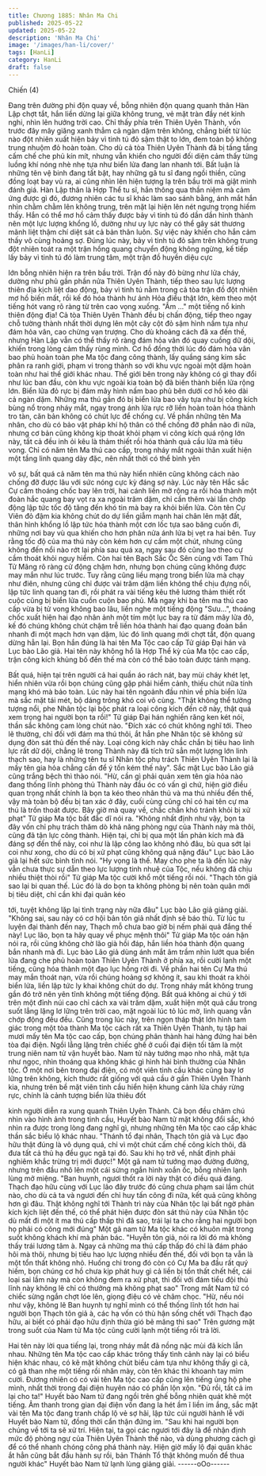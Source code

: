 ```yaml
---
title: Chương 1885: Nhân Ma Chi
published: 2025-05-22
updated: 2025-05-22
description: 'Nhân Ma Chi'
image: '/images/han-li/cover/'
tags: [HanLi]
category: HanLi
draft: false
---
```


Chiến (4)

Đang trên đường phi độn quay về, bỗng nhiên độn quang quanh
thân Hàn Lập chợt tắt, hắn liền dừng lại giữa không trung, vẻ mặt
tràn đầy nét kinh nghi, nhìn lên hướng trời cao.
Chỉ thấy phía trên Thiên Uyên Thành, vốn trước đây mây giăng
xanh thẳm cả ngàn dặm trên không, chẳng biết từ lúc nào đột
nhiên xuất hiện bảy vì tinh tú đỏ sậm thật to lớn, đem toàn bộ
không trung nhuộm đỏ hoàn toàn.
Cho dù cả tòa Thiên Uyên Thành đã bị tầng tầng cấm chế che
phủ kín mít, nhưng vẫn khiến cho người đối diện cảm thấy từng
luồng khí nóng nhè nhẹ tựa như biển lửa đang lan nhanh tới.
Bất luận là những tên vệ binh đang tất bật, hay những gã tu sĩ
đang ngồi thiền, cũng đồng loạt bay vù ra, ai cũng nhìn lên hiện
tượng lạ trên bầu trời mà giật mình đánh giá.
Hàn Lập thân là Hợp Thể tu sĩ, hắn thông qua thần niệm mà cảm
ứng được gì đó, đương nhiên các tu sĩ khác làm sao sánh bằng,
ánh mắt hắn nhìn chằm chằm lên không trung, trên mặt lại hiện
lên nét ngưng trọng hiếm thấy.
Hắn có thể mơ hồ cảm thấy được bảy vì tinh tú đó dần dần hình
thành nên một lực lượng khổng lồ, dường như uy lực này có thể
gây sát thương mãnh liệt thậm chí diệt sát cả bản thân luôn.
Sự việc này khiến cho hắn cảm thấy vô cùng hoảng sợ.
Đúng lúc này, bảy vì tinh tú đỏ sậm trên không trung đột nhiên
toát ra một trận hồng quang chuyển động không ngừng, kế tiếp
lấy bảy vì tinh tú đó làm trung tâm, một trận đồ huyền diệu cực

lớn bỗng nhiên hiện ra trên bầu trời.
Trận đồ này đỏ bừng như lửa cháy, dường như phủ gần phần
nửa Thiên Uyên Thành, tiếp theo sau lực lượng thiên địa kịch liệt
dao động, bảy vì tinh tú nằm trong cả tòa trận đồ đột nhiên mơ hồ
biến mất, rồi kế đó hóa thành hư ảnh Hỏa điểu thật lớn, kèm theo
một tiếng hót vang rõ ràng từ trên cao vọng xuống.
"Ầm …" một tiếng nổ kinh thiên động địa!
Cả tòa Thiên Uyên Thành đều bị chấn động, tiếp theo ngay chỗ
tường thành nhất thời dựng lên một cây cột đỏ sậm hình nấm tựa
như đám hỏa vân, cao chừng vạn trượng.
Cho dù khoảng cách đã xa đến thế, nhưng Hàn Lập vẫn có thể
thấy rõ ràng đám hỏa vân đó quay cuồng dữ dội, khiến trong lòng
cảm thấy rùng mình.
Cơ hồ đồng thời lúc đó đám hỏa vân bao phủ hoàn toàn phe Ma
tộc đang công thành, lấy quầng sáng kim sắc phân ra ranh giới,
phạm vi trong thành so với khu vực ngoài một dặm hoàn toàn như
hai thế giới khác nhau.
Thế giới bên trong này không có gì thay đổi như lúc ban đầu, còn
khu vực ngoài kia toàn bộ đã biến thành biển lửa rộng lớn.
Biển lửa đỏ rực bị đám mây hình nấm bao phủ bên dưới cơ hồ
kéo dài cả ngàn dặm.
Những ma thú gần đó bị biển lửa bao vây tựa như bị công kích
bùng nổ trong nháy mắt, ngay trong ánh lửa rực rỡ liền hoàn toàn
hóa thành tro tàn, căn bản không có chút lực để chống cự.
Về phần những tên Ma nhân, cho dù có bảo vật pháp khí hộ thân
có thể chống đỡ phần nào đi nữa, nhưng cơ bản cũng không kịp
thoát khỏi phạm vi công kích quá rộng lớn này, tất cả đều inh ỏi
kêu là thảm thiết rồi hóa thành quả cầu lửa mà tiêu vong.
Chỉ có năm tên Ma thú cao cấp, trong nháy mắt ngoài thân xuất
hiện một tầng linh quang dày đặc, nên nhất thời có thể bình yên

vô sự, bất quá cả năm tên ma thú này hiển nhiên cũng không
cách nào chống đỡ được lâu với sức nóng cực kỳ đáng sợ này.
Lúc này tên Hắc sắc Cự cầm thoáng chốc bay lên trời, hai cánh
liền mở rộng ra rồi hóa thành một đoàn hắc quang bay vọt ra xa
ngoài trăm dặm, chỉ cần thêm vài lần chớp động lập tức tốc độ
tăng đến khó tin mà bay ra khỏi biển lửa.
Còn tên Cự Viên đỏ đậm kia không chút do dự liền giẫm mạnh hai
chân lên mặt đất, thân hình khổng lồ lập tức hóa thành một cơn
lốc tựa sao băng cuốn đi, những nơi bay vù qua khiến cho hơn
phân nửa ánh lửa bị vẹt ra hai bên.
Tuy rằng tốc độ của ma thú này còn kém hơn cự cầm một chút,
nhưng cũng không đến nổi nào rớt lại phía sau quá xa, ngay sau
đó cũng lao theo cự cầm thoát khỏi nguy hiểm.
Còn hai tên Bạch Sắc Ốc Sên cùng với Tam Thủ Tử Mãng rõ ràng
cử động chậm hơn, nhưng bọn chúng cũng không được may mắn
như lúc trước.
Tuy rằng cũng liều mạng trong biển lửa mà chạy như điên, nhưng
cũng chỉ được vài trăm dặm liền không thể chịu đựng nổi, lập tức
linh quang tan đi, rồi phát ra vài tiếng kêu thê lương thảm thiết rốt
cuộc cũng bị biển lửa cuồn cuộn bao phủ.
Mà ngay khi ba tên ma thú cao cấp vừa bị tử vong không bao lâu,
liền nghe một tiếng động "Sưu…", thoáng chốc xuất hiện hai đạo
nhân ảnh một tím một lục bay ra từ đám mây lửa đỏ, kế đó chúng
không chút chậm trễ liền hóa thành hai đạo quang đoàn bắn
nhanh đi một mạch hơn vạn dặm, lúc đó linh quang mới chợt tắt,
độn quang dừng hẳn lại.
Bọn hắn đúng là hai tên Ma Tộc cao cấp Tử giáp Đại hán và Lục
bào Lão giả.
Hai tên này không hổ là Hợp Thể kỳ của Ma tộc cao cấp, trận
công kích khủng bố đến thế mà còn có thể bảo toàn được tánh
mạng.

Bất quá, hiện tại trên người cả hai quần áo rách nát, bay mùi cháy
khét lẹt, hiển nhiên vừa rồi bọn chúng cũng gặp phải hiểm cảnh,
thiếu chút nữa tính mạng khó mà bảo toàn.
Lúc này hai tên ngoảnh đầu nhìn về phía biển lửa mà sắc mặt tái
mét, bộ dáng trông khó coi vô cùng.
"Thật không thể tưởng tượng nổi, phe Nhân tộc lại bộc phát ra loại
công kích đến cỡ này, thật quá xem trọng hai người bọn ta rồi!"
Tử giáp Đại hán nghiến răng ken két nói, thần sắc không cam
lòng chút nào.
"Đích xác có chút không nghĩ tới. Theo lẽ thường, chỉ đối với đám
ma thú thôi, ắt hẳn phe Nhân tộc sẽ không sử dụng đòn sát thủ
đến thế này. Loại công kích này chắc chắn bị tiêu hao linh lực rất
dữ dội, chẳng lẽ trong Thành này đã tích trữ sẳn một lượng lớn
linh thạch sao, hay là những tên tu sĩ Nhân tộc phụ trách Thiên
Uyên Thành lại là mấy tên gia hỏa chẳng cần để ý tốn kém thế
này". Sắc mặt Lục bào Lão giả cũng trắng bệch thì thào nói.
"Hừ, cần gì phải quản xem tên gia hỏa nào đang thống lĩnh phòng
thủ Thành này đầu óc có vấn gì chứ, hiện giờ điều quan trọng
nhất chính là bọn ta kéo theo nhân thủ và ma thú nhiều đến thế,
vậy mà toàn bộ đều bị tan xác ở đây, cuối cùng cũng chỉ có hai
tên cự ma thú là trốn thoát được. Bây giờ mà quay về, chắc chắn
khó tránh khỏi bị xử phạt" Tử giáp Ma tộc bất đắc dĩ nói ra.
"Không nhất định như vậy, bọn ta đây vốn chỉ phụ trách thăm dò
khả năng phòng ngự của Thành này mà thôi, cũng đã tận lực
công thành. Hiện tại, chỉ bị qua một lần phản kích mà đã đáng sợ
đến thế này, coi như là lập công lao không nhỏ đâu, bù qua sớt lại
coi như xong, cho dù có bị xử phạt cũng không quá nặng đâu"
Lục bào Lão giả lại hết sức bình tỉnh nói.
"Hy vọng là thế. May cho phe ta là đến lúc này vẫn chưa thực sự
dẫn theo lực lượng tinh nhuệ của Tộc, nếu không đã chịu nhiều
thiệt thòi rồi" Tử giáp Ma tộc cười khổ một tiếng rồi nói.
"Thạch tôn giả sao lại bi quan thế. Lúc đó là do bọn ta không
phòng bị nên toàn quân mới bị tiêu diệt, chỉ cần khi đại quân kéo

tới, tuyệt không lặp lại tình trạng này nữa đâu" Lục bào Lão giả
giảng giải.
"Không sai, sau này có cơ hội bản tôn giả nhất định sẽ báo thù.
Từ lúc tu luyện đại thành đến nay, Thạch mỗ chưa bao giờ bị nếm
phải quả đắng thế này! Lục lão, bọn ta hãy quay về phục mệnh
thôi" Tử giáp Ma tộc oán hận nói ra, rồi cũng không chờ lão già
hồi đáp, hắn liền hóa thành độn quang bắn nhanh mà đi.
Lục bào Lão giả dùng ánh mắt âm trầm nhìn lướt qua biển lửa
đang che phủ hoàn toàn Thiên Uyên Thành ở phía xa, rồi cười
lạnh một tiếng, cũng hóa thành một đạo lục hồng rời đi.
Về phần hai tên Cự Ma thú may mắn thoát nạn, vừa rồi chúng
hoảng sợ không ít, sau khi thoát ra khỏi biển lửa, liền lập tức ly
khai không chút do dự.
Trong nháy mắt không trung gần đó trở nên yên tĩnh không một
tiếng động.
Bất quá không ai chú ý tới trên một đỉnh núi cao chỉ cách xa vài
trăm dặm, xuất hiện một quả cầu trong suốt lẳng lặng lơ lững trên
trời cao, mặt ngoài lúc tỏ lúc mờ, linh quang vẫn chớp động đều
đều.
Cũng trong lúc này, trên ngọn tháp thật lớn hình tam giác trong
một tòa thành Ma tộc cách rất xa Thiên Uyên Thành, tụ tập hai
mươi mấy tên Ma tộc cao cấp, bọn chúng phân thành hai hàng
đứng hai bên tòa đại điện.
Ngồi lẳng lặng trên chiếc ghế ở cuối đại điện tối tăm là một trung
niên nam tử vận huyết bào.
Nam tử này tướng mạo nho nhã, mặt tựa như ngọc, nhìn thoáng
qua không khác gì hình hài bình thường của Nhân tộc.
Ở một nơi bên trong đại điện, có một viên tinh cầu khác cũng bay
lơ lững trên không, kích thước rất giống với quả cầu ở gần Thiên
Uyên Thành kia, nhưng trên bề mặt viên tinh cầu hiển hiện khung
cảnh lửa cháy rừng rực, chính là cảnh tượng biển lửa thiêu đốt

kinh người diễn ra xung quanh Thiên Uyên Thành.
Cả bọn đều chăm chú nhìn vào hình ảnh trong tinh cầu, Huyết
bào Nam tử mặt không đổi sắc, khó nhìn ra được trong lòng đang
nghĩ gì, nhưng những tên Ma tộc cao cấp khác thần sắc biểu lộ
khác nhau.
"Thánh tổ đại nhân, Thạch tôn giả và Lục đạo hữu thật đúng là vô
dụng quá, chỉ vì một chút cấm chế công kích thôi, đã đưa tất cả
thủ hạ đều gục ngã tại đó. Sau khi họ trở về, nhất định phải
nghiêm khắc trừng trị mới được!" Một gã nam tử tướng mạo
đường đường, nhưng trên đầu nhô lên một cái sừng ngắn hình
xoắn ốc, bỗng nhiên lạnh lùng mở miệng.
"Ban huynh, ngươi thốt ra lời này thật có điều quá đáng. Thạch
đạo hữu cùng với Lục lão đây trước đó cũng chưa phạm sai lầm
chút nào, cho dù cả ta và ngươi đến chỉ huy tấn công đi nữa, kết
quả cũng không hơn gì đâu. Thật không nghĩ tới Thành trì này của
Nhân tộc lại bất ngờ phản kích kịch liệt đến thế, có thể phát hiện
được đòn sát thủ này của Nhân tộc dù mất đi một ít ma thú cấp
thấp thì đã sao, trái lại ta cho rằng hai người bọn họ phải có công
mới đúng" Một gã nam tử Ma tộc khác có khuôn mặt trong suốt
không khách khí mà phản bác.
"Huyễn tôn giả, nói ra lời đó mà không thấy trái lương tâm à. Ngay
cả những ma thú cấp thấp đó chỉ là đám pháo hôi mà thôi, nhưng
bị tiêu hao lực lượng nhiều đến thế, đối với bọn ta vẫn là một tổn
thất không nhỏ. Huống chi trong đó còn có Cự Ma ba đầu rất quý
hiếm, bọn chúng cơ hồ chưa kịp phát huy gì cả liền bị tổn thất
chết hết, cái loại sai lầm này mà còn không đem ra xử phạt, thì
đối với đám tiểu đội thủ lĩnh này không lẽ chỉ có thưởng mà không
phạt sao" Trong mắt Nam tử có chiếc sừng ngắn chợt lóe lên,
giọng điệu có vẻ châm chọc.
"Hừ, nếu nói như vậy, không lẽ Ban huynh tự nghĩ mình có thể
thống lĩnh tốt hơn hai người bọn Thạch tôn giả à, các hạ vốn có
thù hận sống chết với Thạch đạo hữu, ai biết có phải đạo hữu
định thừa gió bẽ măng thì sao" Trên gương mặt trong suốt của
Nam tử Ma tộc cũng cười lạnh một tiếng rồi trả lời.

Hai tên này lời qua tiếng lại, trong nháy mắt đã nồng nặc mùi đã
kích lẫn nhau.
Những tên Ma tộc cao cấp khác trông thấy tình cảnh này lại có
biểu hiện khác nhau, có kẽ mặt không chút biểu cảm tựa như
không thấy gì cả, có gã than nhẹ một tiếng rồi nhăn mày, còn tên
khác thì khoanh tay mỉm cười.
Đương nhiên có có vài tên Ma tộc cao cấp cũng lên tiếng ủng hộ
phe mình, nhất thời trong đại điện huyên náo có phần lộn xộn.
"Đủ rồi, tất cả im lại cho ta!" Huyết bào Nam tử đang ngồi trên ghế
bỗng nhiên quát khẽ một tiếng.
Âm thanh trong gian đại điện vốn đang la hét ầm ĩ liền im ắng, sắc
mặt vài tên Ma tộc đang tranh chấp lộ vẻ sợ hãi, lập tức cúi người
hành lễ với Huyết bào Nam tử, đồng thời cẩn thận đứng im.
"Sau khi hai người bọn chúng về tới ta sẽ xử trí. Hiện tại, ta gọi
các ngươi tới đây là để nhận định mức độ phòng ngự của Thiên
Uyên Thành thế nào, và dùng phương cách gì để có thể nhanh
chóng công phá thành này. Hiện giờ mấy lộ đại quân khác ắt hẳn
cũng bắt đầu hành sự rồi, bản Thánh Tổ thật không muốn để thua
người khác" Huyết bào Nam tử lạnh lùng giảng giải.
------oOo------
